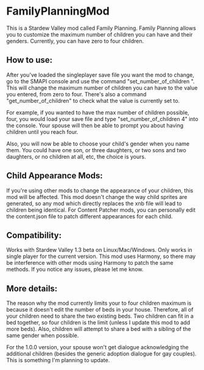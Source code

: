 # FamilyPlanningMod
This is a Stardew Valley mod called Family Planning. Family Planning allows you to customize the maximum number of children you can have and their genders. Currently, you can have zero to four children.

## How to use:

After you've loaded the singleplayer save file you want the mod to change, go to the SMAPI console and use the command "set_number_of_children <value>". This will change the maximum number of children you can have to the value you entered, from zero to four. There's also a command "get_number_of_children" to check what the value is currently set to.

For example, if you wanted to have the max number of children possible, four, you would load your save file and type "set_number_of_children 4" into the console. Your spouse will then be able to prompt you about having children until you reach four.

Also, you will now be able to choose your child's gender when you name them. You could have one son, or three daughters, or two sons and two daughters, or no children at all, etc, the choice is yours.

## Child Appearance Mods:

If you're using other mods to change the appearance of your children, this mod will be affected. This mod doesn't change the way child sprites are generated, so any mod which directly replaces the xnb file will lead to children being identical. For Content Patcher mods, you can personally edit the content.json file to patch different appearances for each child.

## Compatibility:

Works with Stardew Valley 1.3 beta on Linux/Mac/Windows.
Only works in single player for the current version.
This mod uses Harmony, so there may be interference with other mods using Harmony to patch the same methods. If you notice any issues, please let me know.

## More details:

The reason why the mod currently limits your to four children maximum is because it doesn't edit the number of beds in your house. Therefore, all of your children need to share the two existing beds. Two children can fit in a bed together, so four children is the limit (unless I update this mod to add more beds). Also, children will attempt to share a bed with a sibling of the same gender when possible.

For the 1.0.0 version, your spouse won't get dialogue acknowledging the additional children (besides the generic adoption dialogue for gay couples). This is something I'm planning to update.
